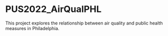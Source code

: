# PUS2022_AirQualPHL
This project explores the relationship between air quality and public health measures in Philadelphia.
